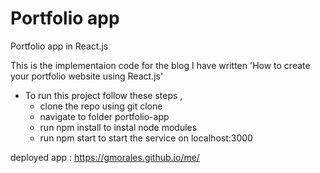 # Portfolio app
Portfolio app in React.js

This is the implementaion code for the blog I have written 'How to create your portfolio website using React.js'

- To run this project follow these steps ,
    - clone the repo using git clone
    - navigate to folder portfolio-app
    - run npm install to instal node modules
    - run npm start to start the service on localhost:3000

deployed app : https://gmorales.github.io/me/
